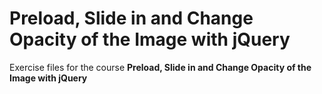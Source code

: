 # Preload, Slide in and Change Opacity of the Image with jQuery
Exercise files for the course **Preload, Slide in and Change Opacity of the Image with jQuery**
